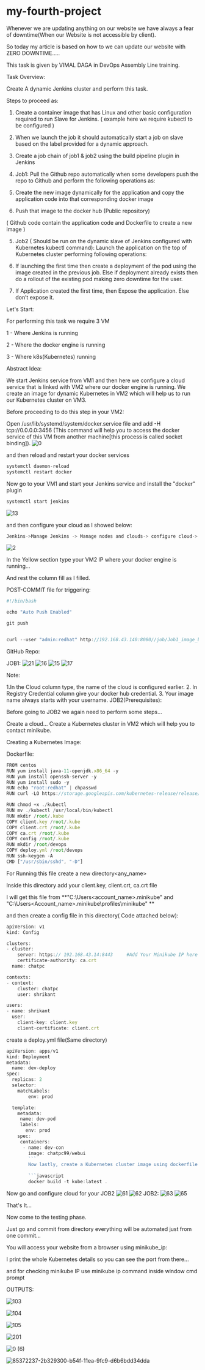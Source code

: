# my-fourth-project
Whenever we are updating anything on our website we have always a fear of downtime(When our Website is not accessible by client).

So today my article is based on how to we can update our website with ZERO DOWNTIME.....

This task is given by VIMAL DAGA in DevOps Assembly Line training.

Task Overview:

Create A dynamic Jenkins cluster and perform this task.

Steps to proceed as:

1. Create a container image that has Linux and other basic configuration required to run Slave for Jenkins. ( example here we require kubectl to be configured )

2. When we launch the job it should automatically start a job on slave based on the label provided for a dynamic approach.

3. Create a job chain of job1 & job2 using the build pipeline plugin in Jenkins

4. Job1: Pull the Github repo automatically when some developers push the repo to Github and perform the following operations as:

1. Create the new image dynamically for the application and copy the application code into that corresponding docker image

2. Push that image to the docker hub (Public repository)

( Github code contain the application code and Dockerfile to create a new image )

5. Job2 ( Should be run on the dynamic slave of Jenkins configured with Kubernetes kubectl command): Launch the application on the top of Kubernetes cluster performing following operations:

1. If launching the first time then create a deployment of the pod using the image created in the previous job. Else if deployment already exists then do a rollout of the existing pod making zero downtime for the user.

2. If Application created the first time, then Expose the application. Else don’t expose it.

Let's Start:

For performing this task we require 3 VM

1 - Where Jenkins is running

2 - Where the docker engine is running

3 - Where k8s(Kubernetes) running

Abstract Idea:

We start Jenkins service from VM1 and then here we configure a cloud service that is linked with VM2 where our docker engine is running. We create an image for dynamic Kubernetes in VM2 which will help us to run our Kubernetes cluster on VM3.

Before proceeding to do this step in your VM2:

Open /usr/lib/systemd/system/docker.service file and add -H tcp://0.0.0.0:3456
(This command will help you to access the docker service of this VM from another machine[this process is called socket binding]).
![0](https://user-images.githubusercontent.com/64473684/85508003-dd7e5f00-b610-11ea-9ba5-c759a475d1b6.png)



and then reload and restart your docker services

```javascript
systemctl daemon-reload
systemctl restart docker
```

Now go to your VM1 and start your Jenkins service and install the "docker" plugin

```javascript
systemctl start jenkins 
```

![13](https://user-images.githubusercontent.com/64473684/85508296-67c6c300-b611-11ea-8228-b4c155e1fd07.png)


and then configure your cloud as I showed below:

```javascript
Jenkins->Manage Jenkins -> Manage nodes and clouds-> configure cloud-> add a new cloud-> docker
```

![2](https://user-images.githubusercontent.com/64473684/85508622-10752280-b612-11ea-9097-9f08b9479820.PNG)

In the Yellow section type your VM2 IP where your docker engine is running...

And rest the column fill as I filled.

POST-COMMIT file for triggering:
```javascript
#!/bin/bash

echo "Auto Push Enabled"

git push


curl --user "admin:redhat" http://192.168.43.140:8080//job/Job1_image_build/build?token=devopss

```
GitHub Repo:

JOB1:
![21](https://user-images.githubusercontent.com/64473684/85511707-a612b100-b616-11ea-8968-dbd445b0af67.PNG)
![16](https://user-images.githubusercontent.com/64473684/85510380-deb18b00-b614-11ea-9809-14df8e4c1520.PNG)
![15](https://user-images.githubusercontent.com/64473684/85510415-e96c2000-b614-11ea-9ef5-98985175f670.PNG)
![17](https://user-images.githubusercontent.com/64473684/85510429-effa9780-b614-11ea-81c8-4769f0e8925d.PNG)

Note:

1.In the Cloud column type, the name of the cloud is configured earlier.
2. In Registry Credential column give your docker hub credential.
3. Your image name always starts with your username.
JOB2(Prerequisites):

Before going to JOB2 we again need to perform some steps...

Create a cloud... Create a Kubernetes cluster in VM2 which will help you to contact minikube.

Creating a Kubernetes Image:

Dockerfile:

```javascript
FROM centos
RUN yum install java-11-openjdk.x86_64 -y
RUN yum install openssh-server -y
RUN yum install sudo -y
RUN echo "root:redhat" | chpasswd
RUN curl -LO https://storage.googleapis.com/kubernetes-release/release/`curl -s https://storage.googleapis.com/kubernetes-release/release/stable.txt`/bin/linux/amd64/kubectl

RUN chmod +x ./kubectl
RUN mv ./kubectl /usr/local/bin/kubectl
RUN mkdir /root/.kube
COPY client.key /root/.kube
COPY client.crt /root/.kube
COPY ca.crt /root/.kube
COPY config /root/.kube
RUN mkdir /root/devops
COPY deploy.yml /root/devops
RUN ssh-keygen -A
CMD ["/usr/sbin/sshd", "-D"]

```
For Running this file create a new directory<any_name>

Inside this directory add your client.key, client.crt, ca.crt file

I will get this file from  **"C:\Users\<account_name>\.minikube" and "C:\Users\<Account_name>\.minikube\profiles\minikube" **

and then create a config file in this directory( Code attached below):

```javascript
apiVersion: v1
kind: Config

clusters:
- cluster:
    server: https:// 192.168.43.14:8443     #Add Your Minikube IP here
    certificate-authority: ca.crt
  name: chatpc

contexts:
- context:
    cluster: chatpc
    user: shrikant

users:
- name: shrikant
  user:
    client-key: client.key
    client-certificate: client.crt

```
create a deploy.yml file(Same directory)

```javascript
apiVersion: apps/v1
kind: Deployment
metadata:
  name: dev-deploy
spec:
  replicas: 2
  selector:
    matchLabels:
        env: prod

  template:
    metadata:
     name: dev-pod
     labels:
       env: prod
    spec:
     containers:
      - name: dev-con
        image: chatpc99/webui
        ```
        Now lastly, create a Kubernetes cluster image using dockerfile
        
        ```javascript
        docker build -t kube:latest .
```
Now go and configure cloud for your JOB2
![61](https://user-images.githubusercontent.com/64473684/85514618-db6cce00-b619-11ea-971b-5f90434c525d.PNG)
![62](https://user-images.githubusercontent.com/64473684/85514630-de67be80-b619-11ea-8416-965ef7e6fd78.PNG)
JOB2:
![63](https://user-images.githubusercontent.com/64473684/85514645-e162af00-b619-11ea-8c69-a25789323e3a.PNG)
![65](https://user-images.githubusercontent.com/64473684/85514654-e3c50900-b619-11ea-86ec-69d7e28e2991.PNG)

That's It...

Now come to the testing phase.

Just go and commit from directory everything will be automated just from one commit...

You will access your website from a browser using minikube_ip:<port>

I print the whole Kubernetes details so you can see the port from there...

and for checking minikube IP use minikube ip command inside window cmd prompt

OUTPUTS:


![103](https://user-images.githubusercontent.com/64473684/85520732-ee36d100-b620-11ea-8ab8-f196568880f3.PNG)

![104](https://user-images.githubusercontent.com/64473684/85525449-ba5eaa00-b626-11ea-8e17-feacc8f9bc89.png)


![105](https://user-images.githubusercontent.com/64473684/85524398-c39b4700-b625-11ea-8cdb-b73d43d0d2a2.png)

![201](https://user-images.githubusercontent.com/64473684/85524418-c7c76480-b625-11ea-967e-c6aedfc229a5.PNG)

![0 (6)](https://user-images.githubusercontent.com/64473684/85524518-e0377f00-b625-11ea-8105-c5ac07e6470d.png)



![85372237-2b329300-b54f-11ea-9fc9-d6b6bdd34dda](https://user-images.githubusercontent.com/64473684/85526411-9bace300-b627-11ea-8a0f-895c81ef4dea.png)







